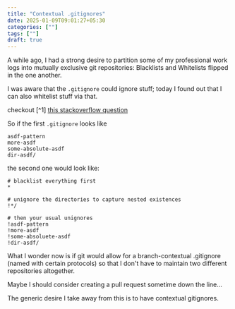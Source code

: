 ```yaml
---
title: "Contextual .gitignores"
date: 2025-01-09T09:01:27+05:30
categories: [""]
tags: [""]
draft: true
---
```


A while ago, I had a strong desire to partition some of my professional work logs into mutually exclusive git repositories: Blacklists and Whitelists flipped in the one another.  

I was aware that the `.gitignore` could ignore stuff; today I found out that I can also whitelist stuff via that.  

checkout [^1] [this stackoverflow question]( https://stackoverflow.com/questions/9162919/whitelisting-and-subdirectories-in-git)  


So if the first `.gitignore` looks like  

```
asdf-pattern 
more-asdf
some-absolute-asdf
dir-asdf/
```

the second one would look like:

```
# blacklist everything first
*

# unignore the directories to capture nested existences
!*/

# then your usual unignores
!asdf-pattern
!more-asdf
!some-absoluete-asdf
!dir-asdf/
```

What I wonder now is if git would allow for a branch-contextual .gitignore (named with certain protocols) so that I don't have to maintain two different repositories altogether.  

Maybe I should consider creating a pull request sometime down the line...  

The generic desire I take away from this is to have contextual gitignores.  
